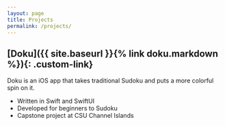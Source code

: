 ```yaml
---
layout: page
title: Projects
permalink: /projects/
---
```


## [Doku]({{ site.baseurl  }}{% link doku.markdown %}){: .custom-link}

Doku is an iOS app that takes traditional Sudoku and puts a more colorful spin on it.

- Written in Swift and SwiftUI
- Developed for beginners to Sudoku
- Capstone project at CSU Channel Islands
